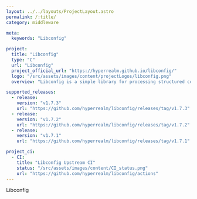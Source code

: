 ```yaml
---
layout: ../../layouts/ProjectLayout.astro
permalink: /:title/
category: middleware

meta:
  keywords: "Libconfig"

project:
  title: "Libconfig"
  type: "C"
  url: "Libconfig"
  project_official_url: "https://hyperrealm.github.io/libconfig/"
  logo: "/src/assets/images/content/projectLogos/libconfig.png"
  overview: "Libconfig is a simple library for processing structured configuration files, like this one. This file format is more compact and more readable than XML. And unlike XML, it is type-aware, so it is not necessary to do string parsing in application code."

supported_releases:
  - release:
    version: "v1.7.3"
    url: "https://github.com/hyperrealm/libconfig/releases/tag/v1.7.3"
  - release:
    version: "v1.7.2"
    url: "https://github.com/hyperrealm/libconfig/releases/tag/v1.7.2"
  - release:
    version: "v1.7.1"
    url: "https://github.com/hyperrealm/libconfig/releases/tag/v1.7.1"

project_ci:
  - CI:
    title: "Libconfig Upstream CI"
    status: "/src/assets/images/content/CI_status.png"
    url: "https://github.com/hyperrealm/libconfig/actions"
---
```


<p>Libconfig</p>
